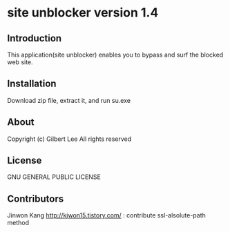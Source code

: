site unblocker version 1.4
==================================


Introduction
------------

This application(site unblocker) enables you to bypass and surf the blocked web site.


Installation
------------
Download zip file, extract it, and run su.exe


About
-----

Copyright (c) Gilbert Lee All rights reserved


License
-------
GNU GENERAL PUBLIC LICENSE


Contributors
-------
Jinwon Kang http://kjwon15.tistory.com/ : contribute ssl-alsolute-path method